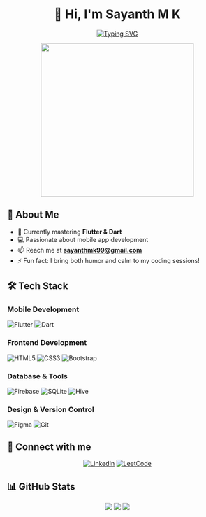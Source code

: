 <div align="center">
  
# 👋 Hi, I'm Sayanth M K
[![Typing SVG](https://readme-typing-svg.herokuapp.com?font=Fira+Code&pause=1000&width=435&lines=Flutter+Developer;Self-taught+Programmer;Always+Learning+New+Things)](https://git.io/typing-svg)

<img src="https://raw.githubusercontent.com/Xx-Ashutosh-xX/Xx-Ashutosh-xX/master/assets/1936.gif" width="350">

</div>

## 🚀 About Me
- 🌱 Currently mastering **Flutter & Dart**
- 💻 Passionate about mobile app development
- 📫 Reach me at **sayanthmk99@gmail.com**
- ⚡ Fun fact: I bring both humor and calm to my coding sessions!

## 🛠️ Tech Stack
### Mobile Development
![Flutter](https://img.shields.io/badge/Flutter-%2302569B.svg?style=for-the-badge&logo=Flutter&logoColor=white)
![Dart](https://img.shields.io/badge/dart-%230175C2.svg?style=for-the-badge&logo=dart&logoColor=white)

### Frontend Development
![HTML5](https://img.shields.io/badge/html5-%23E34F26.svg?style=for-the-badge&logo=html5&logoColor=white)
![CSS3](https://img.shields.io/badge/css3-%231572B6.svg?style=for-the-badge&logo=css3&logoColor=white)
![Bootstrap](https://img.shields.io/badge/bootstrap-%23563D7C.svg?style=for-the-badge&logo=bootstrap&logoColor=white)

### Database & Tools
![Firebase](https://img.shields.io/badge/firebase-%23039BE5.svg?style=for-the-badge&logo=firebase)
![SQLite](https://img.shields.io/badge/sqlite-%2307405e.svg?style=for-the-badge&logo=sqlite&logoColor=white)
![Hive](https://img.shields.io/badge/Hive-yellow?style=for-the-badge&logo=apache&logoColor=white)

### Design & Version Control
![Figma](https://img.shields.io/badge/figma-%23F24E1E.svg?style=for-the-badge&logo=figma&logoColor=white)
![Git](https://img.shields.io/badge/git-%23F05033.svg?style=for-the-badge&logo=git&logoColor=white)

## 🤝 Connect with me
<div align="center">
  
[![LinkedIn](https://img.shields.io/badge/LinkedIn-%230077B5.svg?style=for-the-badge&logo=linkedin&logoColor=white)](https://www.linkedin.com/in/sayanth-m-k-321126233)
[![LeetCode](https://img.shields.io/badge/LeetCode-000000?style=for-the-badge&logo=LeetCode&logoColor=#d16c06)](https://leetcode.com/sayanthmk99)

</div>

## 📊 GitHub Stats
<div align="center">
  
![](https://github-readme-stats.vercel.app/api?username=sayanthmk&theme=dark&hide_border=false&include_all_commits=false&count_private=false)
![](https://github-readme-streak-stats.herokuapp.com/?user=sayanthmk&theme=dark&hide_border=false)
![](https://github-readme-stats.vercel.app/api/top-langs/?username=sayanthmk&theme=dark&hide_border=false&include_all_commits=false&count_private=false&layout=compact)

</div>
